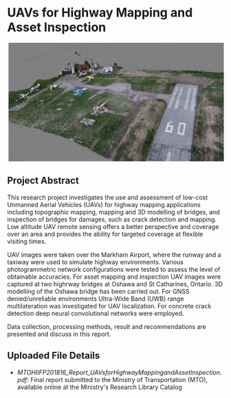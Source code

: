 # UAVs for Highway Mapping and Asset Inspection

<p align="center">
  <img src="/Graduate/UAVsforHighwayMappingandAssetInspection/images/markamPointCloud.PNG" width="1000" height="275" />
</p>

## Project Abstract
This research project investigates the use and assessment of low-cost Unmanned Aerial Vehicles (UAVs) for highway mapping applications including topographic mapping, mapping and 3D modelling of bridges, and inspection of bridges for damages, such as crack detection and mapping. Low altitude UAV remote sensing offers a better perspective and coverage over an area and provides the ability for targeted coverage at flexible visiting times.

UAV images were taken over the Markham Airport, where the runway and a taxiway were used to simulate highway environments. Various photogrammetric network configurations were tested to assess the level of obtainable accuracies. For asset mapping and inspection UAV images were captured at two highrway bridges at Oshawa and St Catharines, Ontario. 3D modelling of the Oshawa bridge has been carried out. For GNSS denied/unreliable environments Ultra-Wide Band (UWB) range multilateration was investigated for UAV localization. For concrete crack detection deep neural convolutional networks were employed.

Data collection, processing methods, result and recommendations are presented and discuss in this report.

## Uploaded File Details
- *MTOHIIFP201816_Report_UAVsforHighwayMappingandAssetInspection.pdf*: Final report submitted to the Ministry of Transportation (MTO), available online at the Ministry's Research Library Catalog
